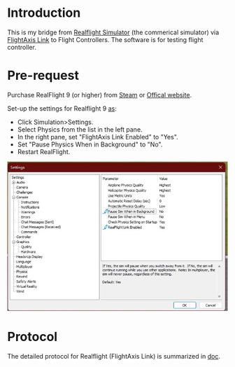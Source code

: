 # Introduction
This is my bridge from [Realflight Simulator](https://www.realflight.com/) (the commerical simulator) via [FlightAxis Link](http://flightaxis.com/) to Flight Controllers.
The software is for testing flight controller.

# Pre-request
Purchase RealFlight 9 (or higher) from [Steam](https://store.steampowered.com/app/1070820/RealFlight_95S/) or [Offical website](https://www.realflight.com/).

Set-up the settings for Realflight 9 [as](https://www.knifeedge.com/forums/index.php?threads/flightaxis-link-in-realflight-9.33981/):
- Click Simulation>Settings.
- Select Physics from the list in the left pane.
- In the right pane, set "FlightAxis Link Enabled" to "Yes".
- Set "Pause Physics When in Background" to "No".
- Restart RealFlight.

![](./docs/rf_settings.jpg)

# Protocol
The detailed protocol for Realflight (FlightAxis Link) is summarized in [doc](./docs/realflight_protocol.md).